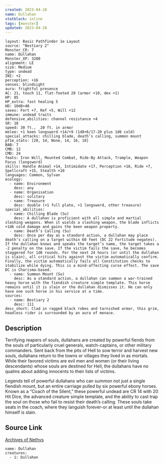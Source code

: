 ```yaml
---
created: 2023-04-28
name: Dullahan
statblock: inline
tags: [monster]
updated: 2023-04-28
---
```

```statblock
layout: Basic Pathfinder 1e Layout
source: "Bestiary 2"
Monster_CR: 7
name: Dullahan
Monster_XP: 3200
alignment: LE
size: Medium
type: undead
INI: +2
perception: +16
senses: blindsight
aura: frightful presence
AC: 21, touch 11, flat-footed 20 (armor +10, dex +1)
HP: 85
HP_extra: fast healing 5
HD: 10d8+40
saves: Fort +7, Ref +5, Will +12
immune: undead traits
defensive_abilities: channel resistance +4
SR: 18
speed: 30 ft.,  20 ft. in armor
melee: +1 keen longsword +14/+9 (1d8+6/17-20 plus 1d6 cold)
special_attacks: chilling blade, death’s calling, summon mount
pf1e_stats: [20, 14, None, 14, 16, 18]
BAB: 7
CMB: 12
CMD: 24
feats: Iron Will, Mounted Combat, Ride-By Attack, Trample, Weapon Focus (longsword)
skills: Handle Animal +14, Intimidate +17, Perception +16, Ride +7, Spellcraft +15, Stealth +10
languages: Common, Sylvan
ecology:
  - name: Environment
    desc: any
  - name: Organisation
    desc: solitary
  - name: Treasure
    desc: double (+1 full plate, +1 longsword, other treasure)
special_abilities:
  - name: Chilling Blade (Su)
    desc: A dullahan is proficient with all simple and martial slashing weapons. When it wields a slashing weapon, the blade inflicts +1d6 cold damage and gains the keen weapon property.
  - name: Death’s Calling (Su)
    desc: Once per day as a standard action, a dullahan may place death’s calling on a target within 60 feet (DC 22 Fortitude negates). If the dullahan knows and speaks the target’s name, the target takes a -2 penalty on the save. If the victim fails the save, he becomes staggered for 1d6 rounds. For the next 24 hours (or until the dullahan is slain), all critical hits against the victim automatically confirm. Finally, the victim automatically fails all Constitution checks to stabilize while dying. This is a mind-affecting curse effect. The save DC is Charisma-based.
  - name: Summon Mount (Su)
    desc: As a standard action, a dullahan can summon a war-trained heavy horse with the fiendish creature simple template. This horse remains until it is slain or the dullahan dismisses it. He can only have one such horse in his service at a time.
sources:
  - name: Bestiary 2
    desc: 111
desc_short: Clad in ragged black robes and tarnished armor, this grim, headless rider is surrounded by an aura of menace. 
```
## Description
Terrifying reapers of souls, dullahans are created by powerful fiends from the souls of particularly cruel generals, watch-captains, or other military commanders. Sent back from the pits of Hell to sow terror and harvest new souls, dullahans return to the towns or villages they lived in as mortals. While their favored victims are evil men and women (or their living descendants) whose souls are destined for Hell, the dullahans have no qualms about adding innocents to their lists of victims. 

Legends tell of powerful dullahans who can summon not just a single fiendish mount, but an entire carriage pulled by six powerful ebony horses. Known as a “Coach of the Silent,” these powerful undead are CR 14 with 20 Hit Dice, the advanced creature simple template, and the ability to cast trap the soul on those who fail to resist their death’s calling. These souls take seats in the coach, where they languish forever-or at least until the dullahan himself is slain.
## Source Link
[Archives of Nethys](https://aonprd.com/MonsterDisplay.aspx?ItemName=Dullahan)
```encounter-table
name: Dullahan
creatures:
  - 1: Dullahan
```
